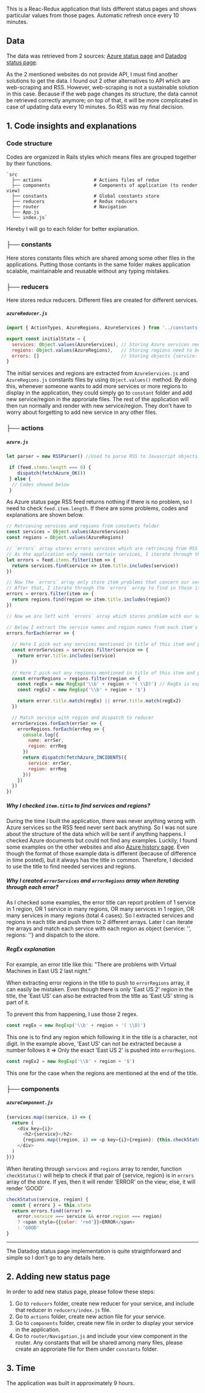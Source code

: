This is a Reac-Redux application that lists different status pages and shows particular values from those pages. Automatic refresh once every 10 minutes.

## Data

The data was retrieved from 2 sources: [Azure status page](https://status.azure.com/en-us/status) and [Datadog status page](https://status.datadoghq.com/).

As the 2 mentioned websites do not provide API, I must find another solutions to get the data. I found out 2 other alternatives to API which are web-scraping and RSS. However, web-scraping is not a sustainable solution in this case. Because if the web page changes its structure, the data cannot be retrieved correctly anymore; on top of that, it will be more complicated in case of updating data every 10 minutes. So RSS was my final decision.

## 1. Code insights and explanations

### Code structure

Codes are organized in Rails styles which means files are grouped together by their functions. 

    `src
      ├── actions                   # Actions files of redux
      ├── components                # Components of application (to render view)
      ├── constants                 # Global constants store
      ├── reducers                  # Redux reducers
      ├── router                    # Navigation
      ├── App.js
      └── index.js`
Hereby I will go to each folder for better explanation.

### ├── constants

Here stores constants files which are shared among some other files in the applications. Putting those contants in the same folder makes application scalable, maintainable and reusable without any typing mistakes.

### ├── reducers

Here stores redux reducers. Different files are created for different services.

##### `azureReducer.js`

```javascript
import { ActionTypes, AzureRegions, AzureServices } from '../constants'

export const initialState = {
  services: Object.values(AzureServices), // Storing Azure services need to be rendered
  regions: Object.values(AzureRegions),   // Storing regions need to be rendered along with those services
  errors: []                              // Storing objects {service: '', region: ''} of error services
}
```
The initial services and regions are extracted from `AzureServices.js` and `AzureRegions.js` constants files by using `Object.values()` method. By doing this, whenever someone wants to add more services or more regions to display in the application, they could simply go to `constant` folder and add new service/region in the approriate files. The rest of the application will then run normally and render with new service/region. They don't have to worry about forgetting to add new service in any other files.

### ├── actions

##### `azure.js`

```javascript
let parser = new RSSParser() //Used to parse RSS to Javascript objects.
```
```javascript
 if (feed.items.length === 0) {
    dispatch(fetchAzure_OK())
 } else {
  // Codes showed below
 }
```
As Azure status page RSS feed returns nothing if there is no problem, so I need to check `feed.item.length`. If there are some problems, codes and explanations are shown below.

```javascript
// Retrieving services and regions from constants folder
const services = Object.values(AzureServices)
const regions = Object.values(AzureRegions)

// `errors` array stores errors services which are retrieving from RSS feed
// As the application only needs certain services, I iterate through the `feed.items` array to find any item that contains those services in the title
let errors = feed.items.filter(item => {
  return services.find(service => item.title.includes(service))
})

// Now the `errors` array only store item problems that concern our services
// After that, I iterate through the `errors` array to find in those item problems which one happened in our regions.
errors = errors.filter(item => {
  return regions.find(region => item.title.includes(region))
})

// Now we are left with `errors` array which stores problem with our services happened in our regions.

// Below I extract the service names and region names from each item's title in `errors` array
errors.forEach(error => {
  
  // Here I pick out any services mentioned in title of this item and put in `errorServices` array
  const errorServices = services.filter(service => {
    return error.title.includes(service)
  })
  
  // Here I pick out any regionss mentioned in title of this item and put in `errorRegions` array
  const errorRegions = regions.filter(region => {
    const regEx = new RegExp('\\b' + region + '( \\D)') // RegEx is explained later
    const regEx2 = new RegExp('\\b' + region + '$')

    return error.title.match(regEx) || error.title.match(regEx2)
  })

  // Match service with region and dispatch to reducer
  errorServices.forEach(errSer => {
    errorRegions.forEach(errReg => {
      console.log({
        name: errSer,
        region: errReg
      })
      return dispatch(fetchAzure_INCIDENTS({
        service: errSer,
        region: errReg
      }))
    })
  })
})
```

##### Why I checked `item.title` to find services and regions?
During the time I built the application, there was never anything wrong with Azure services so the RSS feed never sent back anything. So I was not sure about the structure of the data which will be sent if anything happens. I checked Azure documents but could not find any examples. Luckily, I found some examples on the other websites and also [Azure history page](https://status.azure.com/en-us/status/history/). Even though the format of those example data is different (because of difference in time posted), but it always has the title in common. Therefore, I decided to use the title to find needed services and regions.

##### Why I created `errorServices` and `errorRegions` array when iterating through each error?
As I checked some examples, the error title can report problem of 1 service in 1 region, OR 1 service in many regions, OR many services in 1 region, OR many services in many regions (total 4 cases). So I extracted services and regions in each title and push them to 2 different arrays. Later I can iterate the arrays and match each service with each region as object {service: '', regions: ''} and dispatch to the store.

##### RegEx explanation
For example, an error title like this: "There are problems with Virtual Machines in East US 2 last night."

When extracting error regions in the title to push to `errorRegions` array, it can easily be mistaken. Even though there is only 'East US 2' region in the title, the 'East US' can also be extracted from the title as 'East US' string is part of it.

To prevent this from happening, I use those 2 regex.

```javascript
const regEx = new RegExp('\\b' + region + '( \\D)')
```
This one is to find any region which following it in the title is a character, not digit. In the example above, 'East US' can not be extracted because a number follows it => Only the exact 'East US 2' is pushed into `errorRegions`.

```javascript
const regEx2 = new RegExp('\\b' + region + '$')
```
This one for the case when the regions are mentioned at the end of the title.

### ├── components

##### `azureComponent.js`

```javascript
{services.map((service, i) => {
  return (
    <div key={i}>
      <h2>{service}</h2>
      {regions.map((region, i) => <p key={i}>{region}: {this.checkStatus(service, region)}</p>)}
    </div>
  )
})}
```
When iterating through `services` and `regions` array to render, function `checkStatus()` will help to check if that pair of {service, region} is in `errors` array of the store. If yes, then it will render 'ERROR' on the view; else, it will render 'GOOD'

```javascript
checkStatus(service, region) {
  const { errors } = this.state
  return errors.find((error) =>
    error.service === service && error.region === region)
    ? <span style={{color: 'red'}}>ERROR</span>
    : 'GOOD'
}
```
______________
The Datadog status page implementation is quite straigthforward and simple so I don't go to any details here.

## 2. Adding new status page
In order to add new status page, please follow these steps:

1. Go to `reducers` folder, create new reducer for your service, and include that reducer in `reducers/index.js` file.
2. Go to `actions` folder, create new action file for your service. 
3. Go to `components` folder, create new file in order to display your service in the application.
4. Go to `router/Navigation.js` and include your view component in the router.
Any constants that will be shared among many files, please create an approriate file for them under `constants` folder.

## 3. Time
The application was built in approximately 9 hours.

